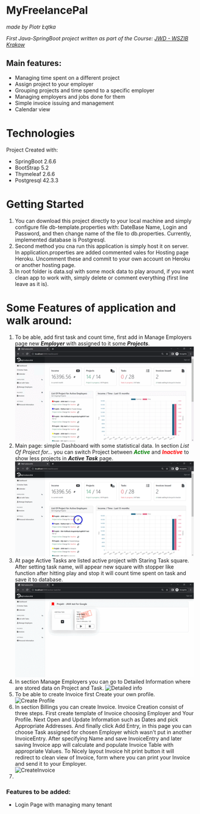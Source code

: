 # MyFreelancePal

_made by Piotr Łątka_

_First Java-SpringBoot project written as part of the Course: [JWD - WSZIB Krakow](https://www.wszib.edu.pl/en/postgraduate-studies-and-courses/postgraduate-studies/java-web-developer/)_

## Main features:


- Managing time spent on a different project
- Assign project to your employer
- Grouping projects and time spend to a specific employer
- Managing employers and jobs done for them
- Simple invoice issuing and management
- Calendar view

# Technologies
Project Created with:
- SpringBoot 2.6.6
- BootStrap 5.2
- Thymeleaf 2.6.6
- Postgresql 42.3.3


# Getting Started

1. You can download this project directly to your local machine and simply configure file db-template.properties with: DateBase Name, Login and Password, and then change name of the file to db.properties. Currently, implemented database is Postgresql.
2. Second method you cna run this application is simply host it on server. In application.properties are added commented vales for Hosting page Heroku. Uncomment these and commit to your own account on Heroku or another hosting page.
3. In root folder is data.sql with some mock data to play around, if you want clean app to work with, simply delete or comment everything (first line leave as it is). 

# Some Features of application and walk around:
1. To be able, add first task and count time, first add in Manage Employers page new **_Employer_** with assigned to it some **_Projects_**.
   ![Add Employer and Project](https://github.com/LatPio/MyFreelancePal/blob/main/gifs/gif1.gif?raw=true)
2. Main page: simple Dashboard with some statistical data. In section _List Of Project for..._ you can  switch Project between <span style="color:green">_**Active**_</span> and <span style="color:red">_**Inactive**_</span> to show less projects in **_Active Task_** page.
   ![On/Off Project](https://github.com/LatPio/MyFreelancePal/blob/main/gifs/png2.png?raw=true)
3. At page Active Tasks are listed active project with Staring Task square. After setting task name, will appear new square with stopper like function after hitting play and stop it will count time spent on task and save it to database.
   ![Add Task](https://github.com/LatPio/MyFreelancePal/blob/main/gifs/gif3.gif?raw=true)
4. In section Manage Employers you can go to Detailed Information where are stored data on Project and Task.
   ![Detailed info](https://github.com/LatPio/MyFreelancePal/blob/main/gifs/gif4.gif4?raw=true)
5. To be able to create Invoice first Create your own profile.
   ![Create Profile](https://github.com/LatPio/MyFreelancePal/blob/main/gif5.gif.png?raw=true)
6. In section Billings you can create Invoice. Invoice Creation consist of three steps. First create template of Invoice choosing Employer and Your Profile. Next Open and Update Information such as Dates and pick Appropriate Addresses. And finally click Add Entry, in this page you can choose Task assigned for chosen Employer which wasn't put in another InvoiceEntry. After specifying Name and save InvoiceEntry and later saving Invoice app will calculate and populate Invoice Table with appropriate Values. To Nicely layout Invoice hit print button it will redirect to clean view of Invoice, form where you can print your Invoice and send it to your Employer.           
   ![CreateInvoice](https://github.com/LatPio/MyFreelancePal/blob/main/gif6.gif.png?raw=true)
7. 
### Features to be added:
- Login Page with managing many tenant 
